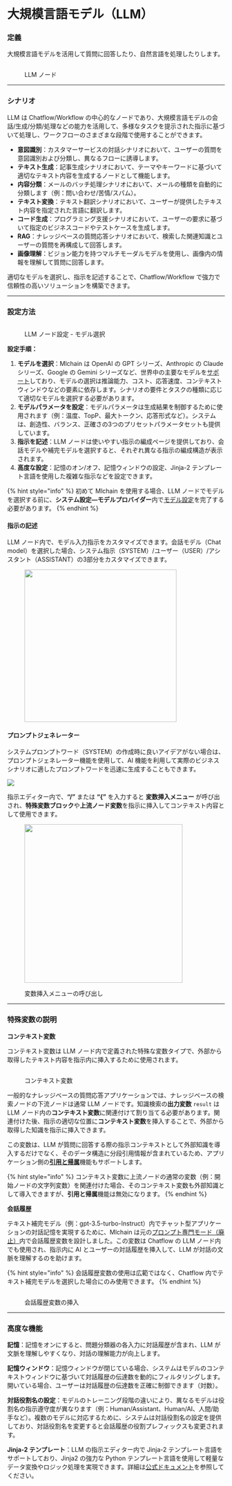 # 大規模言語モデル（LLM）

### 定義

大規模言語モデルを活用して質問に回答したり、自然言語を処理したりします。

<figure><img src="../../../../img/jp-llm-detail.png" alt=""><figcaption><p>LLM ノード</p></figcaption></figure>

***

### シナリオ

LLM は Chatflow/Workflow の中心的なノードであり、大規模言語モデルの会話/生成/分類/処理などの能力を活用して、多様なタスクを提示された指示に基づいて処理し、ワークフローのさまざまな段階で使用することができます。

* **意図識別**：カスタマーサービスの対話シナリオにおいて、ユーザーの質問を意図識別および分類し、異なるフローに誘導します。
* **テキスト生成**：記事生成シナリオにおいて、テーマやキーワードに基づいて適切なテキスト内容を生成するノードとして機能します。
* **内容分類**：メールのバッチ処理シナリオにおいて、メールの種類を自動的に分類します（例：問い合わせ/苦情/スパム）。
* **テキスト変換**：テキスト翻訳シナリオにおいて、ユーザーが提供したテキスト内容を指定された言語に翻訳します。
* **コード生成**：プログラミング支援シナリオにおいて、ユーザーの要求に基づいて指定のビジネスコードやテストケースを生成します。
* **RAG**：ナレッジベースの質問応答シナリオにおいて、検索した関連知識とユーザーの質問を再構成して回答します。
* **画像理解**：ビジョン能力を持つマルチモーダルモデルを使用し、画像内の情報を理解して質問に回答します。

適切なモデルを選択し、指示を記述することで、Chatflow/Workflow で強力で信頼性の高いソリューションを構築できます。

***

### 設定方法

<figure><img src="../../../../img/jp-llm-model.png" alt=""><figcaption><p>LLM ノード設定 - モデル選択</p></figcaption></figure>

**設定手順：**

1. **モデルを選択**：Mlchain は OpenAI の GPT シリーズ、Anthropic の Claude シリーズ、Google の Gemini シリーズなど、世界中の主要なモデルを[サポート](../../../getting-started/readme/model-providers.md)しており、モデルの選択は推論能力、コスト、応答速度、コンテキストウィンドウなどの要素に依存します。シナリオの要件とタスクの種類に応じて適切なモデルを選択する必要があります。
2. **モデルパラメータを設定**：モデルパラメータは生成結果を制御するために使用されます（例：温度、TopP、最大トークン、応答形式など）。システムは、創造性、バランス、正確さの3つのプリセットパラメータセットも提供しています。
3. **指示を記述**：LLM ノードは使いやすい指示の編成ページを提供しており、会話モデルや補完モデルを選択すると、それぞれ異なる指示の編成構造が表示されます。
4. **高度な設定**：記憶のオン/オフ、記憶ウィンドウの設定、Jinja-2 テンプレート言語を使用した複雑な指示などを設定できます。

{% hint style="info" %}
初めて Mlchain を使用する場合、LLM ノードでモデルを選択する前に、**システム設定—モデルプロバイダー**内で[モデル設定](../../model-configuration/)を完了する必要があります。
{% endhint %}

#### **指示の記述**

LLM ノード内で、モデル入力指示をカスタマイズできます。会話モデル（Chat model）を選択した場合、システム指示（SYSTEM）/ユーザー（USER）/アシスタント（ASSISTANT）の3部分をカスタマイズできます。

<figure><img src="../../../../img/jp-llm-customize.png" alt="" width="352"><figcaption></figcaption></figure>

#### **プロンプトジェネレーター**

システムプロンプトワード（SYSTEM）の作成時に良いアイデアがない場合は、プロンプトジェネレーター機能を使用して、AI 機能を利用して実際のビジネスシナリオに適したプロンプトワードを迅速に生成することもできます。

![](../../../../img/jp-node-llm-prompt-generator.png)

指示エディター内で、**“/”** または **“{”** を入力すると **変数挿入メニュー** が呼び出され、**特殊変数ブロック**や**上流ノード変数**を指示に挿入してコンテキスト内容として使用できます。

<figure><img src="../../../../img/jp-llm-variable.png" alt="" width="366"><figcaption><p>変数挿入メニューの呼び出し</p></figcaption></figure>

***

### **特殊変数の説明**

**コンテキスト変数**

コンテキスト変数は LLM ノード内で定義された特殊な変数タイプで、外部から取得したテキスト内容を指示内に挿入するために使用されます。

<figure><img src="../../../../img/jp-llm-kb.png" alt=""><figcaption><p>コンテキスト変数</p></figcaption></figure>

一般的なナレッジベースの質問応答アプリケーションでは、ナレッジベースの検索ノードの下流ノードは通常 LLM ノードです。知識検索の**出力変数** `result` は LLM ノード内の**コンテキスト変数**に関連付けて割り当てる必要があります。関連付けた後、指示の適切な位置に**コンテキスト変数**を挿入することで、外部から取得した知識を指示に挿入できます。

この変数は、LLM が質問に回答する際の指示コンテキストとして外部知識を導入するだけでなく、そのデータ構造に分段引用情報が含まれているため、アプリケーション側の[**引用と帰属**](../../knowledge-base/retrieval-test-and-citation.md#id-2-yin-yong-yu-gui-shu)機能もサポートします。

{% hint style="info" %}
コンテキスト変数に上流ノードの通常の変数（例：開始ノードの文字列変数）を関連付けた場合、そのコンテキスト変数も外部知識として導入できますが、**引用と帰属**機能は無効になります。
{% endhint %}

**会話履歴**

テキスト補完モデル（例：gpt-3.5-turbo-Instruct）内でチャット型アプリケーションの対話記憶を実現するために、Mlchain は元の[プロンプト専門モード（廃止）](https://docs.mlchain.khulnasoft.com/v/ja-jp/learn-more/extended-reading/prompt-engineering/prompt-engineering)内で会話履歴変数を設計しました。この変数は Chatflow の LLM ノード内でも使用され、指示内に AI とユーザーの対話履歴を挿入して、LLM が対話の文脈を理解するのを助けます。

{% hint style="info" %}
会話履歴変数の使用は広範ではなく、Chatflow 内でテキスト補完モデルを選択した場合にのみ使用できます。
{% endhint %}

<figure><img src="../../../../img/jp-llm-with-histories.png" alt=""><figcaption><p>会話履歴変数の挿入</p></figcaption></figure>

***

### 高度な機能

**記憶**：記憶をオンにすると、問題分類器の各入力に対話履歴が含まれ、LLM が文脈を理解しやすくなり、対話の理解能力が向上します。

**記憶ウィンドウ**：記憶ウィンドウが閉じている場合、システムはモデルのコンテキストウィンドウに基づいて対話履歴の伝達数を動的にフィルタリングします。開いている場合、ユーザーは対話履歴の伝達数を正確に制御できます（対数）。

**対話役割名の設定**：モデルのトレーニング段階の違いにより、異なるモデルは役割名の指示遵守度が異なります（例：Human/Assistant、Human/AI、人間/助手など）。複数のモデルに対応するために、システムは対話役割名の設定を提供しており、対話役割名を変更すると会話履歴の役割プレフィックスも変更されます。

**Jinja-2 テンプレート**：LLM の指示エディター内で Jinja-2 テンプレート言語をサポートしており、Jinja2 の強力な Python テンプレート言語を使用して軽量なデータ変換やロジック処理を実現できます。詳細は[公式ドキュメント](https://jinja.palletsprojects.com/en/3.1.x/templates/)を参照してください。